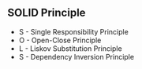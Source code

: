 ## SOLID Principle
- S - Single Responsibility Principle
- O - Open-Close Principle
- L - Liskov Substitution Principle
- S - Dependency Inversion Principle
